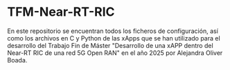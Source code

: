 # TFM-Near-RT-RIC

En este repositorio se encuentran todos los ficheros de configuración, así como los archivos en C y Python de las xApps que se han utilizado para el desarrollo del Trabajo Fin de Máster "Desarrollo de una xAPP dentro del Near-RT RIC de una red 5G Open RAN" en el año 2025 por Alejandra Oliver Boada. 
